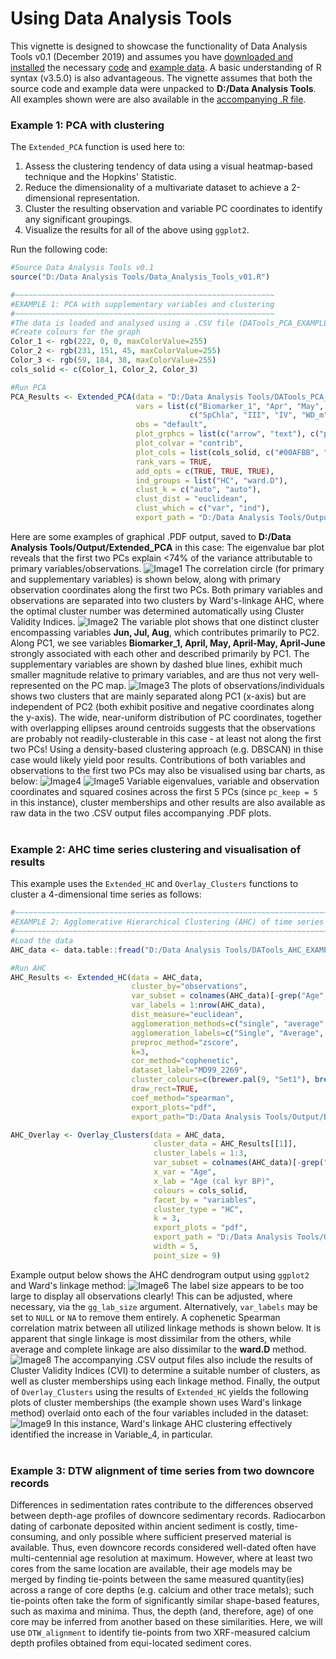 # Using Data Analysis Tools
This vignette is designed to showcase the functionality of Data Analysis Tools v0.1 (December 2019) and assumes you have [downloaded and installed](https://github.com/Deniz-Koseoglu/Data-Analysis-Tools#getting-started) the necessary [code](https://github.com/Deniz-Koseoglu/Data-Analysis-Tools/blob/master/Data_Analysis_Tools_v01.R) and [example data](https://github.com/Deniz-Koseoglu/Data-Analysis-Tools/blob/master/DATools_EXAMPLE_DATA.zip). A basic understanding of R syntax (v3.5.0) is also advantageous. The vignette assumes that both the source code and example data were unpacked to **D:/Data Analysis Tools**. All examples shown were are also available in the [accompanying .R file](https://github.com/Deniz-Koseoglu/Data-Analysis-Tools/blob/master/Data_Analysis_Tools_v01_EXAMPLES.R).

### Example 1: PCA with clustering
The `Extended_PCA` function is used here to:
1. Assess the clustering tendency of data using a visual heatmap-based technique and the Hopkins' Statistic.
2. Reduce the dimensionality of a multivariate dataset to achieve a 2-dimensional representation.
3. Cluster the resulting observation and variable PC coordinates to identify any significant groupings.
4. Visualize the results for all of the above using `ggplot2`.

Run the following code:
```r
#Source Data Analysis Tools v0.1
source("D:/Data Analysis Tools/Data_Analysis_Tools_v01.R")

#~~~~~~~~~~~~~~~~~~~~~~~~~~~~~~~~~~~~~~~~~~~~~~~~~~~~~~~~~~
#EXAMPLE 1: PCA with supplementary variables and clustering
#~~~~~~~~~~~~~~~~~~~~~~~~~~~~~~~~~~~~~~~~~~~~~~~~~~~~~~~~~~
#The data is loaded and analysed using a .CSV file (DATools_PCA_EXAMPLE.csv)
#Create colours for the graph
Color_1 <- rgb(222, 0, 0, maxColorValue=255)
Color_2 <- rgb(231, 151, 45, maxColorValue=255)
Color_3 <- rgb(59, 184, 38, maxColorValue=255)
cols_solid <- c(Color_1, Color_2, Color_3)

#Run PCA
PCA_Results <- Extended_PCA(data = "D:/Data Analysis Tools/DATools_PCA_Example.csv",
                            vars = list(c("Biomarker_1", "Apr", "May", "Jun", "Jul", "Aug", "Apr-May", "SpChla"), 
                                        c("SpChla", "III", "IV", "WD_m", "SpSIC", "SuPIC", "SpPIC", "SpPAR", "SuPAR", "SpSST", "SuSST", "PIP25")),
                            obs = "default", 
                            plot_grphcs = list(c("arrow", "text"), c("point")), 
                            plot_colvar = "contrib",
                            plot_cols = list(cols_solid, c("#00AFBB", "#E7B800", "#FC4E07", brewer.pal(3, "BuGn")), "blue", "grey", "#E7B800"),
                            rank_vars = TRUE, 
                            add_opts = c(TRUE, TRUE, TRUE), 
                            ind_groups = list("HC", "ward.D"),
                            clust_k = c("auto", "auto"),
                            clust_dist = "euclidean",
                            clust_which = c("var", "ind"),
                            export_path = "D:/Data Analysis Tools/Output/Extended_PCA")
```

Here are some examples of graphical .PDF output, saved to **D:/Data Analysis Tools/Output/Extended_PCA** in this case:
The eigenvalue bar plot reveals that the first two PCs explain <74% of the variance attributable to primary variables/observations.
![Image1](https://i.ibb.co/1LwmzxF/Easy-PCA-Plots-2019-12-03-05hr-46min-54sec-Page-01.png)
The correlation circle (for primary and supplementary variables) is shown below, along with primary observation coordinates along the first two PCs. Both primary variables and observations are separated into two clusters by Ward's-linkage AHC, where the optimal cluster number was determined automatically using Cluster Validity Indices.
![Image2](https://i.ibb.co/TR2nrQ8/Easy-PCA-Plots-2019-12-03-05hr-46min-54sec-Page-04.png)
The variable plot shows that one distinct cluster encompassing variables **Jun, Jul, Aug**, which contributes primarily to PC2. Along PC1, we see variables **Biomarker_1, April, May, April-May, April-June** strongly associated with each other and described primarily by PC1. The supplementary variables are shown by dashed blue lines, exhibit much smaller magnitude relative to primary variables, and are thus not very well-represented on the PC map.
![Image3](https://i.ibb.co/ZScmQKX/Easy-PCA-Plots-2019-12-03-05hr-46min-54sec-Page-05.png)
The plots of observations/individuals shows two clusters that are mainly separated along PC1 (x-axis) but are independent of PC2 (both exhibit positive and negative coordinates along the y-axis). The wide, near-uniform distribution of PC coordinates, together with overlapping ellipses around centroids suggests that the observations are probably not readily-clusterable in this case - at least not along the first two PCs! Using a density-based clustering approach (e.g. DBSCAN) in thise case would likely yield poor results.
Contributions of both variables and observations to the first two PCs may also be visualised using bar charts, as below:
![Image4](https://i.ibb.co/RCXp3Yv/Easy-PCA-Plots-2019-12-03-05hr-46min-54sec-Page-07.png)
![Image5](https://i.ibb.co/fCJ0P3Z/Easy-PCA-Plots-2019-12-03-05hr-46min-54sec-Page-10.png)
Variable eigenvalues, variable and observation coordinates and squared cosines across the first 5 PCs (since `pc_keep = 5` in this instance), cluster memberships and other results are also available as raw data in the two .CSV output files accompanying .PDF plots.
<br></br>
### Example 2: AHC time series clustering and visualisation of results
This example uses the `Extended_HC` and `Overlay_Clusters` functions to cluster a 4-dimensional time series as follows:
```r
#~~~~~~~~~~~~~~~~~~~~~~~~~~~~~~~~~~~~~~~~~~~~~~~~~~~~~~~~~~~~~~~~~~~~~~~~~~~~~~~~~~~~~~~~~~~~~~~~~~~~~~~~~~~
#EXAMPLE 2: Agglomerative Hierarchical Clustering (AHC) of time series observations, with accompanying plots
#~~~~~~~~~~~~~~~~~~~~~~~~~~~~~~~~~~~~~~~~~~~~~~~~~~~~~~~~~~~~~~~~~~~~~~~~~~~~~~~~~~~~~~~~~~~~~~~~~~~~~~~~~~~
#Load the data
AHC_data <- data.table::fread("D:/Data Analysis Tools/DATools_AHC_EXAMPLE.csv", data.table=FALSE)

#Run AHC
AHC_Results <- Extended_HC(data = AHC_data, 
                           cluster_by="observations", 
                           var_subset = colnames(AHC_data)[-grep("Age", colnames(AHC_data))],
                           var_labels = 1:nrow(AHC_data),
                           dist_measure="euclidean",
                           agglomeration_methods=c("single", "average", "complete", "ward.D", "ward.D2", "mcquitty"),
                           agglomeration_labels=c("Single", "Average", "Complete", "ward.D", "ward.D2", "McQuitty"),
                           preproc_method="zscore",
                           k=3, 
                           cor_method="cophenetic",
                           dataset_label="MD99_2269", 
                           cluster_colours=c(brewer.pal(9, "Set1"), brewer.pal(8, "Set2")),
                           draw_rect=TRUE,
                           coef_method="spearman",
                           export_plots="pdf",
                           export_path="D:/Data Analysis Tools/Output/Extended_HC")

AHC_Overlay <- Overlay_Clusters(data = AHC_data, 
                                cluster_data = AHC_Results[[1]], 
                                cluster_labels = 1:3, 
                                var_subset = colnames(AHC_data)[-grep("Age", colnames(AHC_data))],
                                x_var = "Age", 
                                x_lab = "Age (cal kyr BP)", 
                                colours = cols_solid, 
                                facet_by = "variables", 
                                cluster_type = "HC", 
                                k = 3, 
                                export_plots = "pdf",
                                export_path = "D:/Data Analysis Tools/Output/Overlay_Clusters",
                                width = 5,
                                point_size = 9)
```
Example output below shows the AHC dendrogram output using `ggplot2` and Ward's linkage method:
![Image6](https://i.ibb.co/c6672yF/HC-Clustering-by-Observations-2019-12-03-05hr-47min-30sec-Page-21.png)
The label size appears to be too large to display all observations clearly! This can be adjusted, where necessary, via the `gg_lab_size` argument. Alternatively, `var_labels` may be set to `NULL` or `NA` to remove them entirely.
A cophenetic Spearman correlation matrix between all utilized linkage methods is shown below. It is apparent that single linkage is most dissimilar from the others, while average and complete linkage are also dissimilar to the **ward.D** method.
![Image8](https://i.ibb.co/JrMwskq/HC-Clustering-by-Observations-2019-12-03-05hr-47min-30sec-Page-23.png)
The accompanying .CSV output files also include the results of Cluster Validity Indices (CVI) to determine a suitable number of clusters, as well as cluster memberships using each linkage method.
Finally, the output of `Overlay_Clusters` using the results of `Extended_HC` yields the following plots of cluster memberships (the example shown uses Ward's linkage method) overlaid onto each of the four variables included in the dataset:
![Image9](https://i.ibb.co/g9KjPdp/Cluster-Overlay-by-Variable-2019-12-05-19hr-46min-06sec-Page-4.png)
In this instance, Ward's linkage AHC clustering effectively identified the increase in Variable_4, in particular. 
<br></br>
### Example 3: DTW alignment of time series from two downcore records
Differences in sedimentation rates contribute to the differences observed between depth-age profiles of downcore sedimentary records. Radiocarbon dating of carbonate deposited within ancient sediment is costly, time-consuming, and only possible where sufficient preserved material is available. Thus, even downcore records considered well-dated often have multi-centennial age resolution at maximum. However, where at least two cores from the same location are available, their age models may be merged by finding tie-points between the same measured quantity(ies) across a range of core depths (e.g. calcium and other trace metals); such tie-points often take the form of significantly similar shape-based features, such as maxima and minima. Thus, the depth (and, therefore, age) of one core may be inferred from another based on these similarities. Here, we will use `DTW_alignment` to identify tie-points from two XRF-measured calcium depth profiles obtained from equi-located sediment cores.
